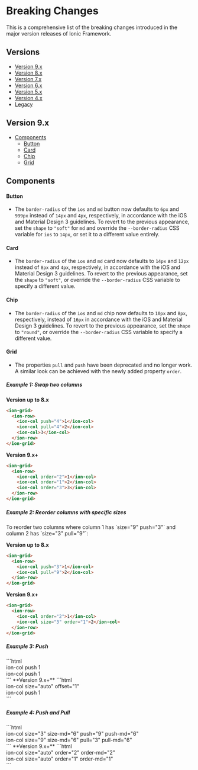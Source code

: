 # Breaking Changes

This is a comprehensive list of the breaking changes introduced in the major version releases of Ionic Framework.

## Versions

- [Version 9.x](#version-9x)
- [Version 8.x](./BREAKING_ARCHIVE/v8.md)
- [Version 7.x](./BREAKING_ARCHIVE/v7.md)
- [Version 6.x](./BREAKING_ARCHIVE/v6.md)
- [Version 5.x](./BREAKING_ARCHIVE/v5.md)
- [Version 4.x](./BREAKING_ARCHIVE/v4.md)
- [Legacy](https://github.com/ionic-team/ionic-v3/blob/master/CHANGELOG.md)

## Version 9.x

- [Components](#version-9x-components)
  - [Button](#version-9x-button)
  - [Card](#version-9x-card)
  - [Chip](#version-9x-chip)
  - [Grid](#version-9x-grid)

<h2 id="version-9x-components">Components</h2>

<h4 id="version-9x-button">Button</h4>

- The `border-radius` of the `ios` and `md` button now defaults to `6px` and `999px` instead of `14px` and `4px`, respectively, in accordance with the iOS and Material Design 3 guidelines. To revert to the previous appearance, set the `shape` to `"soft"` for `md` and override the `--border-radius` CSS variable for `ios` to `14px`, or set it to a different value entirely.

<h4 id="version-9x-card">Card</h4>

- The `border-radius` of the `ios` and `md` card now defaults to `14px` and `12px` instead of `8px` and `4px`, respectively, in accordance with the iOS and Material Design 3 guidelines. To revert to the previous appearance, set the `shape` to `"soft"`, or override the `--border-radius` CSS variable to specify a different value.

<h4 id="version-9x-chip">Chip</h4>

- The `border-radius` of the `ios` and `md` chip now defaults to `10px` and `8px`, respectively, instead of `16px` in accordance with the iOS and Material Design 3 guidelines. To revert to the previous appearance, set the `shape` to `"round"`, or override the `--border-radius` CSS variable to specify a different value.

<h4 id="version-9x-grid">Grid</h4>

- The properties `pull` and `push` have been deprecated and no longer work. A similar look can be achieved with the newly added property `order`.

<h5>Example 1: Swap two columns</h5>

**Version up to 8.x**
```html
<ion-grid>
  <ion-row>
    <ion-col push="4">1</ion-col>
    <ion-col pull="4">2</ion-col>
    <ion-col>3</ion-col>
  </ion-row>
</ion-grid>
```
**Version 9.x+**
```html
<ion-grid>
  <ion-row>
    <ion-col order="2">1</ion-col>
    <ion-col order="1">2</ion-col>
    <ion-col order="3">3</ion-col>
  </ion-row>
</ion-grid>
```

<h5>Example 2: Reorder columns with specific sizes</h5>
To reorder two columns where column 1 has `size="9" push="3"` and column 2 has `size="3" pull="9"`:

**Version up to 8.x**
```html
<ion-grid>
  <ion-row>
    <ion-col push="3">1</ion-col>
    <ion-col pull="9">2</ion-col>
  </ion-row>
</ion-grid>
```
**Version 9.x+**
```html
<ion-grid>
  <ion-row>
    <ion-col order="2">1</ion-col>
    <ion-col size="3" order="1">2</ion-col>
  </ion-row>
</ion-grid>
```
<h5>Example 3: Push</h5>
```html
<ion-grid>
  <ion-row>
    <ion-col size="auto" push="1">
      <div>ion-col push 1</div>
    </ion-col>
    <ion-col size="auto" push="1">
      <div>ion-col push 1</div>
    </ion-col>
  </ion-row>
</ion-grid>
```
**Version 9.x+**
```html
<ion-grid>
  <ion-row>
    <ion-col size="auto" offset="1">
      <div>ion-col size="auto" offset="1"</div>
    </ion-col>
    <ion-col size="auto">
      <div>ion-col push 1</div>
    </ion-col>
  </ion-row>
</ion-grid>
```

<h5>Example 4: Push and Pull</h5>
```html
<ion-grid>
  <ion-row>
    <ion-col size="3" size-md="6" push="9" push-md="6">
      <div>ion-col size="3" size-md="6" push="9" push-md="6"</div>
    </ion-col>
    <ion-col size="9" size-md="6" pull="3" pull-md="6">
      <div>ion-col size="9" size-md="6" pull="3" pull-md="6"</div>
    </ion-col>
  </ion-row>
</ion-grid>
```
**Version 9.x+**
```html
<ion-grid>
  <ion-row>
    <ion-col size="auto" order="2" order-md="2">
      <div>ion-col size="auto" order="2" order-md="2"</div>
    </ion-col>
    <ion-col size="auto" order="1" order-md="1">
      <div>ion-col size="auto" order="1" order-md="1"</div>
    </ion-col>
  </ion-row>
</ion-grid>
```